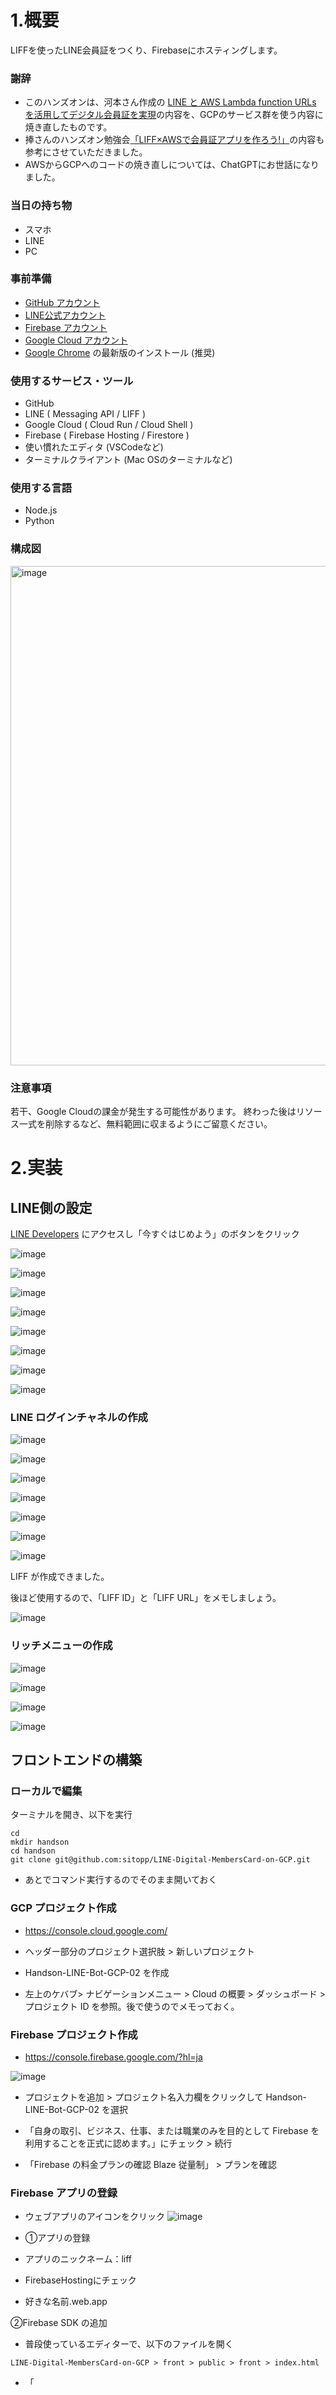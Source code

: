# 1.概要

LIFFを使ったLINE会員証をつくり、Firebaseにホスティングします。


### 謝辞

- このハンズオンは、河本さん作成の [LINE と AWS Lambda function URLs を活用してデジタル会員証を実現](https://aws.amazon.com/jp/builders-flash/202208/line-digital-membership-card/?awsf.filter-name=*all)の内容を、GCPのサービス群を使う内容に焼き直したものです。
- 捧さんのハンズオン勉強会[「LIFF×AWSで会員証アプリを作ろう!」](https://zenn.dev/arahabica/books/d4373bd4401d6c/viewer/83e531)の内容も参考にさせていただきました。
- AWSからGCPへのコードの焼き直しについては、ChatGPTにお世話になりました。

### 当日の持ち物

- スマホ
- LINE
- PC

### 事前準備
- [GitHub アカウント](https://github.com/)
- [LINE公式アカウント](https://developers.line.me/console/)
- [Firebase アカウント](https://firebase.google.com/?hl=ja) 
- [Google Cloud アカウント](https://cloud.google.com/free) 
- [Google Chrome](https://www.google.com/intl/ja/chrome/gsem/download/) の最新版のインストール (推奨) 

### 使用するサービス・ツール
- GitHub
- LINE ( Messaging API / LIFF )
- Google Cloud ( Cloud Run / Cloud Shell )
- Firebase ( Firebase Hosting  / Firestore )
- 使い慣れたエディタ (VSCodeなど)
- ターミナルクライアント (Mac OSのターミナルなど)

### 使用する言語
- Node.js
- Python

### 構成図

<img width="799" alt="image" src="https://user-images.githubusercontent.com/1670181/219108116-1a42c37e-56da-49d5-8a0c-27007140d4bd.png">


### 注意事項
若干、Google Cloudの課金が発生する可能性があります。
終わった後はリソース一式を削除するなど、無料範囲に収まるようにご留意ください。


# 2.実装 

## LINE側の設定

[LINE Developers](https://developers.line.me/ja/services/messaging-api/) にアクセスし「今すぐはじめよう」のボタンをクリック

![image](https://user-images.githubusercontent.com/1670181/219110053-d1af5ce9-e85e-4b5c-9765-2625a3a6bccc.png)

![image](https://user-images.githubusercontent.com/1670181/219110127-2f847adc-8528-4e48-b0f2-27a247aa5593.png)

![image](https://user-images.githubusercontent.com/1670181/219110261-5538a061-af74-46f3-8db9-7b1efa550f63.png)

![image](https://user-images.githubusercontent.com/1670181/219110341-8f3eca35-114f-4a8d-8893-6ac7e5f5b764.png)

![image](https://user-images.githubusercontent.com/1670181/219110380-02344710-e761-4c5b-bed2-30d3e8e9aa3c.png)



![image](https://user-images.githubusercontent.com/1670181/219110416-75462d1d-4345-4360-9276-9656f0b9dc8e.png)

![image](https://user-images.githubusercontent.com/1670181/219110443-21b0e7ea-3332-453d-a823-c44ff83aed93.png)



![image](https://user-images.githubusercontent.com/1670181/219110479-c435a891-6560-4126-a9f9-2d95f46c734b.png)

### LINE ログインチャネルの作成

![image](https://user-images.githubusercontent.com/1670181/219110764-8d3680a1-20b7-41a0-bb0e-b85d68f95d5b.png)

![image](https://user-images.githubusercontent.com/1670181/219111018-cbc3db27-d1d6-4daf-8c84-975b086eecfa.png)

![image](https://user-images.githubusercontent.com/1670181/219111080-cd44d57b-f651-47dc-aab5-d3405ea93b08.png)

![image](https://user-images.githubusercontent.com/1670181/219111115-65fc2f5b-84fc-48d5-84e2-bd6a84bdc706.png)

![image](https://user-images.githubusercontent.com/1670181/219111151-63629bbe-2cb0-4975-a99b-204f592a2b58.png)

![image](https://user-images.githubusercontent.com/1670181/219111183-e6d0fe18-532c-4b9d-8b7f-b028e1c5c8f9.png)

![image](https://user-images.githubusercontent.com/1670181/219111227-08a959a3-3125-4bb8-9572-c19a94e10fba.png)

LIFF が作成できました。

後ほど使用するので、「LIFF ID」と「LIFF URL」をメモしましょう。

![image](https://user-images.githubusercontent.com/1670181/219111359-ddf585ae-43c6-4ced-9385-c222bc29764a.png)


### リッチメニューの作成

![image](https://user-images.githubusercontent.com/1670181/219112021-a837cb2a-83ac-4bd3-a4bf-6d49dbfd5ea8.png)

![image](https://user-images.githubusercontent.com/1670181/219112067-b4b94407-8716-48e5-9a21-37807641fba7.png)

![image](https://user-images.githubusercontent.com/1670181/219112113-59345e81-8cec-4424-8732-a52509f7ef69.png)

![image](https://user-images.githubusercontent.com/1670181/219112345-e16c80ee-76a3-45d0-933b-e73b0b887006.png)


## フロントエンドの構築

### ローカルで編集

ターミナルを開き、以下を実行

```
cd 
mkdir handson
cd handson
git clone git@github.com:sitopp/LINE-Digital-MembersCard-on-GCP.git 
```

- あとでコマンド実行するのでそのまま開いておく

### GCP プロジェクト作成

- https://console.cloud.google.com/ 

- ヘッダー部分のプロジェクト選択肢 > 新しいプロジェクト 

- Handson-LINE-Bot-GCP-02 を作成

- 左上のケバブ> ナビゲーションメニュー > Cloud の概要 > ダッシュボード > プロジェクト ID を参照。後で使うのでメモっておく。


### Firebase プロジェクト作成

- https://console.firebase.google.com/?hl=ja

![image](https://user-images.githubusercontent.com/1670181/219113905-7b105ee5-4105-4beb-a3bd-0a4d3cace97b.png)

- プロジェクトを追加 > プロジェクト名入力欄をクリックして Handson-LINE-Bot-GCP-02 を選択

- 「自身の取引、ビジネス、仕事、または職業のみを目的として Firebase を利用することを正式に認めます。」にチェック > 続行

- 「Firebase の料金プランの確認 Blaze 従量制」 > プランを確認

### Firebase アプリの登録

- ウェブアプリのアイコンをクリック
![image](https://user-images.githubusercontent.com/1670181/219115227-9b10f12a-e0ec-4187-8507-25cac5236bce.png)

- ①アプリの登録

- アプリのニックネーム：liff
- FirebaseHostingにチェック
- 好きな名前.web.app

②Firebase SDK の追加


- 普段使っているエディターで、以下のファイルを開く
```
LINE-Digital-MembersCard-on-GCP > front > public > front > index.html
```

- 「<script> タグを使用する」を選択すると<script>タグが表示される
- index.htmlの<body>タグの最後に貼り付ける。 サンプルコードの場合、L.82〜L.100に上書きコピペ。

![image](https://user-images.githubusercontent.com/1670181/219083123-682b8bba-19bf-48f3-acc7-fbe55eabda7b.png)

※もしコピーし忘れた場合は、後で、SDKの設定 >. CDN でも閲覧できる。
    
<1---firebase.json　を編集し、Siteの行を追加する。--->

- ③ Firebase CLI のインストール

- ターミナルに戻る。

```
cd LINE-Digital-MembersCard-on-GCP/front
npm install
npm install firebase
npm install -g firebase-tools
npm install firebase-admin
```
    
- ④Firebase Hosting へのデプロイ

```
firebase login:ci --no-localhost
```
URLが表示されるので、コピーしてブラウザで開く。質問が表示されるので答えていく。
- Yes, I just ran this command
- Yes, This is my session ID
- 表示されたトークンをコピー。
- ターミナルに戻り、トークンを貼り付けてエンター
    
```
firebase init
```

- 上下カーソルで 「Hosting: Configure files for Firebase Hosting and (optionally) set up GitHub Action deploys」　をアクティブにし、スペースを押下すると選択状態になるので、エンター
- Please select an option: 上下カーソルで「Use an existing project」を選んでエンター
- Select a default Firebase project for this directory ：今作ったFirebaseプロジェクトを指定してエンター    
- What do you want to use as your public directory? public から始まる質問は全てデフォルト値を使うので、空エンター

```
firebase.jsonに「Site」行をコピーする
![image](https://user-images.githubusercontent.com/1670181/219119562-8dc1ce0e-ac81-4d84-8ac3-a3bac9b24283.png)

- firebase deploy
- もしエラーが出たら、npm install
```

デプロイが成功すると、 Hosting URLが表示されるので、ブラウザに貼り付けて実行する

例）https://handson-line-bot-gcp-02-718.web.app/
以下のメッセージが表示される。
![image](https://user-images.githubusercontent.com/1670181/219082212-0a64ec6c-40c2-42d7-9f0f-2871767795d2.png)

URLの末尾に/front/をつけて実行する。
https://handson-line-bot-gcp-02-718.web.app/front/
LINE 400 Bad Requestが表示されるが、今の所はこれでOK。



### LINE Developers で LIFF のエンドポイントを編集

LINE 側セットアップで行った、LINE ログインチャネルの LIFF に戻り、LIFF の「エンドポイント URL」にFirebaseへのHosting URL+/front/のURLを入力し、更新します。
    
![image](https://user-images.githubusercontent.com/1670181/219120341-26d55fe3-564e-451a-aa97-84f7906224f9.png)

![image](https://user-images.githubusercontent.com/1670181/219120395-c4fc27d8-8025-4ba5-aebb-ee29005bdd4e.png)

### Firestoreの作成

Firebaseコンソール https://console.firebase.google.com/
    -  Handson-LINE-Bot-GCP-02 を選択
    - 左ペインの「構築」>「Firestore Database」を選択
    - 「+コレクションを開始」
    - コレクションID：「MembersCardUserInfo」
    - ドキュメントID：自動ID
    - フィールドは入力せずに、保存
    
### Firebase Admin SDKを取得

    参考）https://rayt-log.com/%E3%80%90firebase%E3%80%91python%E3%81%A7cloud-firestore%E3%81%AB%E5%80%A4%E3%82%92%E8%BF%BD%E5%8A%A0%E3%83%BB%E5%8F%96%E5%BE%97%E3%81%99%E3%82%8B%E6%96%B9%E6%B3%95%EF%BC%81/ のやり方でJsonを払出して、Jsonファイルをダウンロードしておく
https://rayt-log.com/%E3%80%90firebase%E3%80%91python%E3%81%A7cloud-firestore%E3%81%AB%E5%80%A4%E3%82%92%E8%BF%BD%E5%8A%A0%E3%83%BB%E5%8F%96%E5%BE%97%E3%81%99%E3%82%8B%E6%96%B9%E6%B3%95%EF%BC%81/ のやり方でJsonを払出して、Jsonファイルをダウンロードしておく


## バックエンドの構築


### CloudRun の有効化

コンソールでやる


### Cloud Shell起動

gcloud config set project プロジェクトID


gcloud init
1 -> 自分のメールアドレス設定 -> handon-line-bot-gcp-02〜の番号を入力。多分1

Do you want to configure a default Compute Region and Zone? (Y/n)?  Y
「32 asia-northeast1-b」を使いたいので、32と入力


gcloud config set project PROJECT_ID
PROJECT_ID は、このクイックスタートで作成したプロジェクトの名前に置き換えます。


Cloud Shellに backend/ 以下のコード一式をアップロードする


backend/
    content/ フォルダを作り、FirestoreのJsonをアップロードして、名前を key.jsonに変更する


Backend/app.pyを書き換える

Cloud Shell コンソールから以下を実行

```
LIFF_CHANNEL_ID = '(LIFFを作ったLINEログインのチャネルID'
CHANNEL_ACCESS_TOKEN = '(Messaging APIのチャネルアクセストークン)'
```

gcloud run deploy
Source code location (/home/sito989/backend): 空エンター
Service name (backend): 空エンター
Please enter numeric choice or text value (must exactly match list item):  3
（[3] asia-northeast1）
Allow unauthenticated invocations to [backend] (y/N)? Y ここだけデフォと違う★

URLが発行されたらブラウザで実行してみる
https://backend-t6innaw72a-an.a.run.app
Service Unavailable
と表示される。

Cloud Runのダッシュボードを開き、一覧の中に作成したアプリが表示されていることを確認
https://console.cloud.google.com/run?hl=ja


## フロントエンドのコード書き換え、デプロイ

エディターで、
Firebase/public/front/members_card.js 
「FUNCTION_URL」と「liffId」に下記の値を入力

FUNCTION_URL: cloud runのアプリのHosting URL 
liffid: さっき作ったLINEログインのLIFF ID


ターミナルで、
cd ~/firebase
firebase deploy



## LINEアプリから実行

画面が表示されたらOK!





